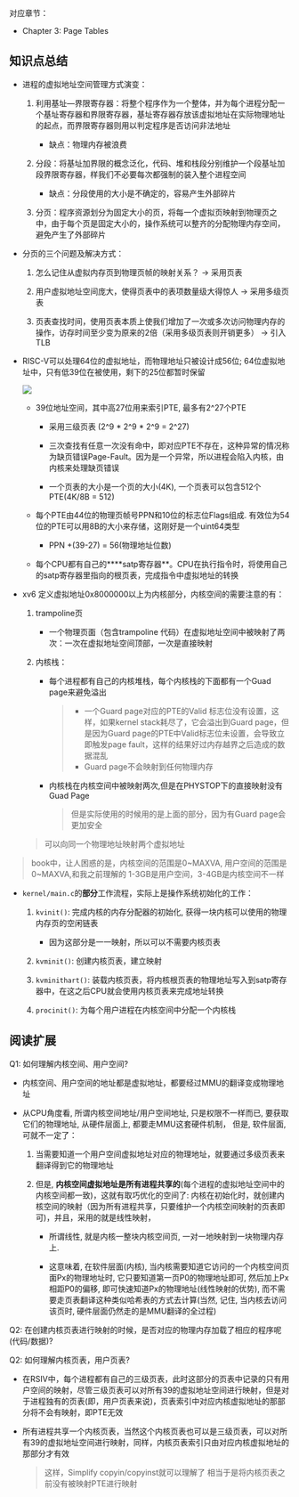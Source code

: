 对应章节：

- Chapter 3: Page Tables

## 知识点总结

- 进程的虚拟地址空间管理方式演变：

    1. 利用基址—界限寄存器：将整个程序作为一个整体，并为每个进程分配一个基址寄存器和界限寄存器，基址寄存器存放该虚拟地址在实际物理地址的起点，而界限寄存器则用以判定程序是否访问非法地址

        - 缺点：物理内存被浪费

    2. 分段：将基址加界限的概念泛化，代码、堆和栈段分别维护一个段基址加段界限寄存器，样我们不必要每次都强制的装入整个进程空间

        - 缺点：分段使用的大小是不确定的，容易产生外部碎片

    3. 分页：程序资源划分为固定大小的页，将每一个虚拟页映射到物理页之中，由于每个页是固定大小的，操作系统可以整齐的分配物理内存空间，避免产生了外部碎片

- 分页的三个问题及解决方式：

    1. 怎么记住从虚拟内存页到物理页帧的映射关系？ -> 采用页表

    2. 用户虚拟地址空间庞大，使得页表中的表项数量级大得惊人 -> 采用多级页表

    3. 页表查找时间，使用页表本质上使我们增加了一次或多次访问物理内存的操作，访存时间至少变为原来的2倍（采用多级页表则开销更多） -> 引入TLB

- RISC-V可以处理64位的虚拟地址，而物理地址只被设计成56位; 64位虚拟地址中，只有低39位在被使用，剩下的25位都暂时保留

    ![](https://pic3.zhimg.com/80/v2-b6e8b93e3a459dd7f3b4c044322e5ace_720w.webp)

    - 39位地址空间，其中高27位用来索引PTE, 最多有2^27个PTE

         - 采用三级页表 (2^9 * 2^9 * 2^9 = 2^27)

         - 三次查找有任意一次没有命中，即对应PTE不存在，这种异常的情况称为缺页错误Page-Fault。因为是一个异常，所以进程会陷入内核，由内核来处理缺页错误

         - 一个页表的大小是一个页的大小(4K), 一个页表可以包含512个PTE(4K/8B = 512)
    
    - 每个PTE由44位的物理页帧号PPN和10位的标志位Flags组成. 有效位为54位的PTE可以用8B的大小来存储，这刚好是一个uint64类型

        - PPN +(39-27) = 56(物理地址位数)
    
    - 每个CPU都有自己的****satp寄存器**。CPU在执行指令时，将使用自己的satp寄存器里指向的根页表，完成指令中虚拟地址的转换


- xv6 定义虚拟地址0x8000000以上为内核部分，内核空间的需要注意的有：

    1. trampoline页

        - 一个物理页面（包含trampoline 代码）在虚拟地址空间中被映射了两次：一次在虚拟地址空间顶部，一次是直接映射
     
    2. 内核栈：

        - 每个进程都有自己的内核堆栈，每个内核栈的下面都有一个Guad page来避免溢出

            > - 一个Guard page对应的PTE的Valid 标志位没有设置，这样，如果kernel stack耗尽了，它会溢出到Guard page，但是因为Guard page的PTE中Valid标志位未设置，会导致立即触发page fault，这样的结果好过内存越界之后造成的数据混乱
            > - Guard page不会映射到任何物理内存

        - 内核栈在内核空间中被映射两次,但是在PHYSTOP下的直接映射没有Guad Page

            > 但是实际使用的时候用的是上面的部分，因为有Guard page会更加安全

    >可以向同一个物理地址映射两个虚拟地址

> book中，让人困惑的是，内核空间的范围是0~MAXVA, 用户空间的范围是0~MAXVA,和我之前理解的
1-3GB是用户空间，3-4GB是内核空间不一样

-  `kernel/main.c`的**部分**工作流程，实际上是操作系统初始化的工作：

    1. `kvinit()`: 完成内核的内存分配器的初始化, 获得一块内核可以使用的物理内存页的空闲链表

        - 因为这部分是一一映射，所以可以不需要内核页表

    2. `kvminit()`: 创建内核页表，建立映射

    3. `kvminithart()`: 装载内核页表，将内核根页表的物理地址写入到satp寄存器中，在这之后CPU就会使用内核页表来完成地址转换

    4. `procinit()`: 为每个用户进程在内核空间中分配一个内核栈



## 阅读扩展

Q1: 如何理解内核空间、用户空间?

- 内核空间、用户空间的地址都是虚拟地址，都要经过MMU的翻译变成物理地址

- 从CPU角度看, 所谓内核空间地址/用户空间地址, 只是权限不一样而已,  要获取它们的物理地址, 从硬件层面上, 都要走MMU这套硬件机制， 但是, 软件层面,  可就不一定了：

    1. 当需要知道一个用户空间虚拟地址对应的物理地址，就要通过多级页表来翻译得到它的物理地址
    
    2.  但是, **内核空间虚拟地址是所有进程共享的**(每个进程的虚拟地址空间中的内核空间都一致)，这就有取巧优化的空间了: 内核在初始化时，就创建内核空间的映射（因为所有进程共享，只要维护一个内核空间映射的页表即可)，并且，采用的就是线性映射，
    
        - 所谓线性, 就是内核一整块内核空间页, 一对一地映射到一块物理内存上.  
        
        - 这意味着, 在软件层面(内核),  当内核需要知道它访问的一个内核空间页面Px的物理地址时, 它只要知道第一页P0的物理地址即可, 然后加上Px相距P0的偏移,  即可快速知道Px的物理地址(线性映射的优势), 而不需要走页表翻译这种类似哈希表的方式去计算(当然, 记住,  当内核去访问该页时, 硬件层面仍然走的是MMU翻译的全过程)

Q2: 在创建内核页表进行映射的时候，是否对应的物理内存加载了相应的程序呢(代码/数据)?

Q2: 如何理解内核页表，用户页表?

- 在RSIV中，每个进程都有自己的三级页表，此时这部分的页表中记录的只有用户空间的映射，尽管三级页表可以对所有39的虚拟地址空间进行映射，但是对于进程独有的页表(即，用户页表来说)，页表索引中对应内核虚拟地址的那部分将不会有映射，即PTE无效 

- 所有进程共享一个内核页表，当然这个内核页表也可以是三级页表，可以对所有39的虚拟地址空间进行映射，同样，内核页表索引只由对应内核虚拟地址的那部分才有效

    > 这样，Simplify copyin/copyinst就可以理解了
    > 相当于是将内核页表之前没有被映射PTE进行映射
